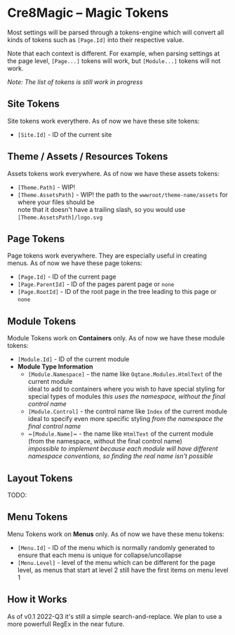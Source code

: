# Cre8Magic – Magic Tokens

Most settings will be parsed through a tokens-engine which will convert all kinds of tokens such as `[Page.Id]` into their respective value. 

Note that each context is different. 
For example, when parsing settings at the page level, `[Page...]` tokens will work, but `[Module...]` tokens will not work.

_Note: The list of tokens is still work in progress_

## Site Tokens

Site tokens work everythere. 
As of now we have these site tokens:

* `[Site.Id]` - ID of the current site

## Theme / Assets / Resources Tokens

Assets tokens work everywhere.
As of now we have these assets tokens:

* `[Theme.Path]` - WIP!
* `[Theme.AssetsPath]` - WIP! the path to the `wwwroot/theme-name/assets` for where your files should be  
  note that it doesn't have a trailing slash, so you would use `[Theme.AssetsPath]/logo.svg`

## Page Tokens

Page tokens work everywhere.
They are especially useful in creating menus. 
As of now we have these page tokens:

* `[Page.Id]` - ID of the current page
* `[Page.ParentId]` - ID of the pages parent page or `none`
* `[Page.RootId]` - ID of the root page in the tree leading to this page or `none`

## Module Tokens

Module Tokens work on **Containers** only. 
As of now we have these module tokens:

* `[Module.Id]` - ID of the current module
* **Module Type Information**
    * `[Module.Namespace]` - the name like `Oqtane.Modules.HtmlText` of the current module  
      ideal to add to containers where you wish to have special styling for special types of modules
      _this uses the namespace, without the final control name_
    * `[Module.Control]` - the control name like `Index` of the current module  
      ideal to specify even more specific styling
      _from the namespace the final control name_
    * ~`[Module.Name]`~ - the name like `HtmlText` of the current module (from the namespace, without the final control name)  
      _impossible to implement because each module will have different namespace conventions, so finding the real name isn't possible_

## Layout Tokens

TODO:

## Menu Tokens

Menu Tokens work on **Menus** only. 
As of now we have these menu tokens:

* `[Menu.Id]` - ID of the menu which is normally randomly generated to ensure that each menu is unique for collapse/uncollapse
* `[Menu.Level]` - level of the menu which can be different for the page level, as menus that start at level 2 still have the first items on menu level 1

## How it Works

As of v0.1 2022-Q3 it's still a simple search-and-replace. 
We plan to use a more powerfull RegEx in the near future.